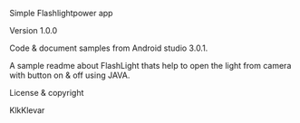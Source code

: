 
Simple Flashlightpower app

Version 1.0.0

Code & document samples from Android studio 3.0.1.

A sample readme about FlashLight thats help to open the light from camera with button on & off using JAVA.

License & copyright

KlkKlevar
